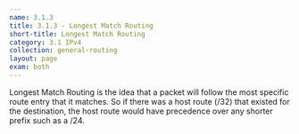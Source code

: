 ```yaml
---
name: 3.1.3
title: 3.1.3 - Longest Match Routing
short-title: Longest Match Routing
category: 3.1 IPv4
collection: general-routing
layout: page
exam: both
---
```

Longest Match Routing is the idea that a packet will follow the most specific route entry that it matches. So if there was a host route (/32) that existed for the destination, the host route would have precedence over any shorter prefix such as a /24.